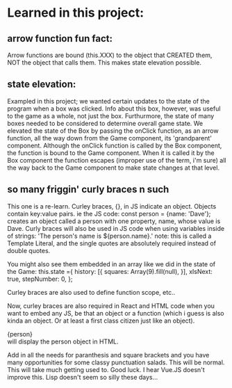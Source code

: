 # Learned in this project:

## arrow function fun fact:
Arrow functions are bound (this.XXX) to the object that CREATED them, NOT the object that calls them. This makes state elevation possible.

## state elevation:
Exampled in this project; we wanted certain updates to the state of the program when a box was clicked. Info about this box, however, was useful to the game as a whole, not just the box. Furthurmore, the state of many boxes needed to be considered to determine overall game state. We elevated the state of the Box by passing the onClick function, as an arrow function, all the way down from the Game component, its 'grandparent' component. Although the onClick function is called by the Box component, the function is bound to the Game component. When it is called it by the Box component the function escapes (improper use of the term, i'm sure) all the way back to the Game component to make state changes at that level. 

## so many friggin' curly braces n such
This one is a re-learn. Curley braces, {}, in JS indicate an object. Objects contain key:value pairs. ie the JS code: const person = {name: 'Dave'}; creates an object called a person with one property, name, whose value is Dave. Curly braces will also be used in JS code when using variables inside of strings: 'The person's name is ${person.name}.'
  note: this is called a Template Literal, and the single quotes are absolutely required instead of double quotes. 

You might also see them embedded in an array like we did in the state of the Game:
  this.state ={
              history: [{
                squares: Array(9).fill(null),
              }],
              xIsNext: true,
              stepNumber: 0,
          };
          
Curley braces are also used to define function scope, etc..
  
Now, curley braces are also required in React and HTML code when you want to embed any JS, be that an object or a function (which i guess is also kinda an object. Or at least a first class citizen just like an object). <div>{person}</div> will display the person object in HTML. 

Add in all the needs for paranthesis and square brackets and you have many opportunities for some classy punctuation salads. This will be normal. This will take much getting used to. Good luck. I hear Vue.JS doesn't improve this. Lisp doesn't seem so silly these days...
